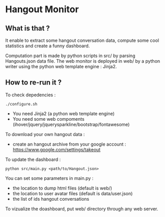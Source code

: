 Hangout Monitor
===============

What is that ?
--------------

It enable to extract some hangout conversation data, compute some cool statistics and create a funny dashboard.

Computation part is made by python scripts in src/ by parsing Hangouts.json data file. The web monitor is deployed in web/ by a python writer using the python web template engine : Jinja2.

How to re-run it ?
-----------------

To check depedencies :
    
    ./configure.sh

  * You need Jinja2 (a python web template engine)
  * You need some web compoments (ihover/jquery/jquerysparkline/bootstrap/fontawesome)

To download your own hangout data :

  * create an hangout archive from your google account : https://www.google.com/settings/takeout

To update the dashboard :

    python src/main.py <path/to/Hangout.json>

You can set some parameters in main.py :
  
  * the location to dump html files (default is web/)
  * the location to user avatar files (default is data/user.json)
  * the list of ids hangout conversations

To vizualize the doashboard, put web/ directory through any web server.
